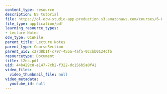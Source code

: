 ```yaml
---
content_type: resource
description: NS tutorial
file: https://ol-ocw-studio-app-production.s3.amazonaws.com/courses/6-829-computer-networks-fall-2002/44b429c8e1477cb2f322dc156b5a0f41_t2ns.pdf
file_type: application/pdf
learning_resource_types:
- Lecture Notes
ocw_type: OCWFile
parent_title: Lecture Notes
parent_type: CourseSection
parent_uid: c27d8b1f-c797-455a-4af5-0ccbb0124cfb
resourcetype: Document
title: t2ns.pdf
uid: 44b429c8-e147-7cb2-f322-dc156b5a0f41
video_files:
  video_thumbnail_file: null
video_metadata:
  youtube_id: null
---
```

